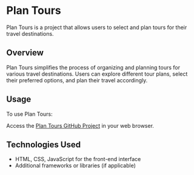 # Plan Tours

Plan Tours is a project that allows users to select and plan tours for their travel destinations.

## Overview

Plan Tours simplifies the process of organizing and planning tours for various travel destinations. Users can explore different tour plans, select their preferred options, and plan their travel accordingly.

## Usage

To use Plan Tours:

Access the [Plan Tours GitHub Project](https://example.com/plan-tours) in your web browser.

## Technologies Used

- HTML, CSS, JavaScript for the front-end interface
- Additional frameworks or libraries (if applicable)
